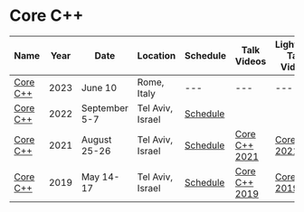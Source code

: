 # Core C++

| Name | Year | Date | Location | Schedule | Talk Videos | Lightning Talk Videos  | Slides | Video Channel |
|---|---|---|---|---|---|---|---|---|
| [Core C++](https://corecpp.org/) | 2023 | June 10 | Rome, Italy |  --- | --- | --- | --- | [YouTube](https://www.youtube.com/c/CoreCppIL) |
| [Core C++](https://2022.corecpp.org/) | 2022 | September 5-7 | Tel Aviv, Israel | [Schedule](https://corecpp.org/schedule/) | | | | [YouTube](https://www.youtube.com/c/CoreCppIL) |
| [Core C++](https://2021.corecpp.org/) | 2021 | August 25-26 | Tel Aviv, Israel | [Schedule](https://2021.corecpp.org/schedule/) | [Core C++ 2021](https://www.youtube.com/playlist?list=PLn4wYlDYx4bt5jDwyOleg6J4kTtAu2rU5) | [Core C++ 2021](https://www.youtube.com/playlist?list=PLn4wYlDYx4bvKk6s_guvZ-g5zmmKOebq6) | [Slides](https://corecppil.github.io/Meetups/CoreCpp2021/) | [YouTube](https://www.youtube.com/c/CoreCppIL) |
| [Core C++](https://2019.corecpp.org/) | 2019 | May 14-17 | Tel Aviv, Israel | [Schedule](https://2019.corecpp.org/schedule/) | [Core C++ 2019](https://www.youtube.com/playlist?list=PLn4wYlDYx4bszUM8uUJi55czMYuilXfaR) | [Core C++ 2019](https://www.youtube.com/playlist?list=PLn4wYlDYx4bsWZvEx-lFSmFyWzUm7ApaI) | [Slides](https://github.com/CoreCppIL/CoreCpp2019) | [YouTube](https://www.youtube.com/c/CoreCppIL) |
